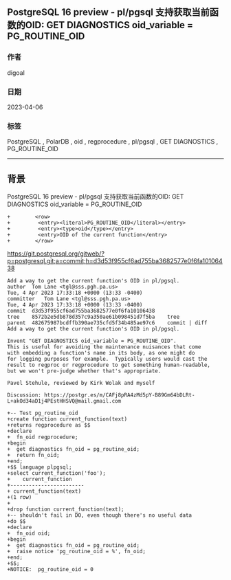 ## PostgreSQL 16 preview - pl/pgsql 支持获取当前函数的OID: GET DIAGNOSTICS oid_variable = PG_ROUTINE_OID       
                                                                                                  
### 作者                                                                            
digoal                                                                            
                                                                            
### 日期                                                                            
2023-04-06                                                                        
                                                                  
### 标签                                                                            
PostgreSQL , PolarDB , oid , regprocedure , pl/pgsql , GET DIAGNOSTICS , PG_ROUTINE_OID       
                                                                            
----                                                                            
                                                                            
## 背景       
PostgreSQL 16 preview - pl/pgsql 支持获取当前函数的OID: GET DIAGNOSTICS oid_variable = PG_ROUTINE_OID       
  
```  
+        <row>  
+         <entry><literal>PG_ROUTINE_OID</literal></entry>  
+         <entry><type>oid</type></entry>  
+         <entry>OID of the current function</entry>  
+        </row>  
```  
  
https://git.postgresql.org/gitweb/?p=postgresql.git;a=commit;h=d3d53f955cf6ad755ba3682577e0f6fa10106438  
  
```  
Add a way to get the current function's OID in pl/pgsql.  
author	Tom Lane <tgl@sss.pgh.pa.us>	  
Tue, 4 Apr 2023 17:33:18 +0000 (13:33 -0400)  
committer	Tom Lane <tgl@sss.pgh.pa.us>	  
Tue, 4 Apr 2023 17:33:18 +0000 (13:33 -0400)  
commit	d3d53f955cf6ad755ba3682577e0f6fa10106438  
tree	8572b2e5db878d357c9a350ae61b098451d7f5ba	tree  
parent	482675987bcdffb390ae735cfd5f34b485ae97c6	commit | diff  
Add a way to get the current function's OID in pl/pgsql.  
  
Invent "GET DIAGNOSTICS oid_variable = PG_ROUTINE_OID".  
This is useful for avoiding the maintenance nuisances that come  
with embedding a function's name in its body, as one might do  
for logging purposes for example.  Typically users would cast the  
result to regproc or regprocedure to get something human-readable,  
but we won't pre-judge whether that's appropriate.  
  
Pavel Stehule, reviewed by Kirk Wolak and myself  
  
Discussion: https://postgr.es/m/CAFj8pRA4zMd5pY-B89Gm64bDLRt-L+akOd34aD1j4PEstHHSVQ@mail.gmail.com  
```  
  
```  
+-- Test pg_routine_oid  
+create function current_function(text)  
+returns regprocedure as $$  
+declare  
+  fn_oid regprocedure;  
+begin  
+  get diagnostics fn_oid = pg_routine_oid;  
+  return fn_oid;  
+end;  
+$$ language plpgsql;  
+select current_function('foo');  
+    current_function      
+------------------------  
+ current_function(text)  
+(1 row)  
+  
+drop function current_function(text);  
+-- shouldn't fail in DO, even though there's no useful data  
+do $$  
+declare  
+  fn_oid oid;  
+begin  
+  get diagnostics fn_oid = pg_routine_oid;  
+  raise notice 'pg_routine_oid = %', fn_oid;  
+end;  
+$$;  
+NOTICE:  pg_routine_oid = 0  
```  
    
